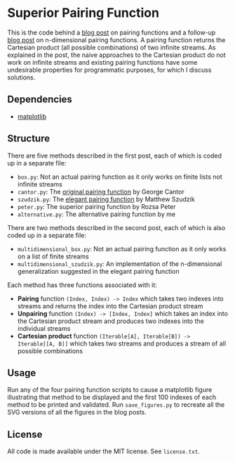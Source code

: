 # Superior Pairing Function

This is the code behind a [blog post](https://drhagen.com/blog/superior-pairing-function/) on pairing functions and a follow-up [blog post](https://drhagen.com/blog/multidimensional-pairing-functions/) on n-dimensional pairing functions. A pairing function returns the Cartesian product (all possible combinations) of two infinite streams. As explained in the post, the naive approaches to the Cartesian product do not work on infinite streams and existing pairing functions have some undesirable properties for programmatic purposes, for which I discuss solutions.

## Dependencies

* [matplotlib](https://github.com/matplotlib/matplotlib)

## Structure

There are five methods described in the first post, each of which is coded up in a separate file:

* `box.py`: Not an actual pairing function as it only works on finite lists not infinite streams
* `cantor.py`: The [original pairing function](https://en.wikipedia.org/wiki/Pairing_function) by George Cantor
* `szudzik.py`: The [elegant pairing function](http://szudzik.com/ElegantPairing.pdf) by Matthew Szudzik
* `peter.py`: The superior pairing function by Rozsa Peter
* `alternative.py`: The alternative pairing function by me

There are two methods described in the second post, each of which is also coded up in a separate file:

* `multidimensional_box.py`: Not an actual pairing function as it only works on a list of finite streams
* `multidimensional_szudzik.py`: An implementation of the n-dimensional generalization suggested in the elegant pairing function

Each method has three functions associated with it:

* **Pairing** function `(Index, Index) -> Index` which takes two indexes into streams and returns the index into the Cartesian product stream
* **Unpairing** function `(Index) -> [Index, Index]` which takes an index into the Cartesian product stream and produces two indexes into the individual streams
* **Cartesian product** function `(Iterable[A], Iterable[B]) -> Iterable[[A, B]]` which takes two streams and produces a stream of all possible combinations

## Usage

Run any of the four pairing function scripts to cause a matplotlib figure illustrating that method to be displayed and the first 100 indexes of each method to be printed and validated. Run `save_figures.py` to recreate all the SVG versions of all the figures in the blog posts.

## License

All code is made available under the MIT license. See `license.txt`.
